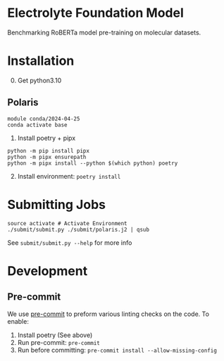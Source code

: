 # Electrolyte Foundation Model
Benchmarking RoBERTa model pre-training on molecular datasets.

# Installation

0. Get python3.10

## Polaris
```shell
module conda/2024-04-25
conda activate base
```

1. Install poetry + pipx
```shell
python -m pip install pipx
python -m pipx ensurepath
python -m pipx install --python $(which python) poetry
```

2. Install environment: `poetry install`

# Submitting Jobs

```shell
source activate # Activate Environment
./submit/submit.py ./submit/polaris.j2 | qsub
```

See `submit/submit.py --help` for more info

# Development

## Pre-commit

We use [pre-commit](https://pre-commit.com) to preform various linting checks on the code. To enable:

1. Install poetry (See above)
2. Run pre-commit: `pre-commit`
3. Run before committing: `pre-commit install --allow-missing-config`
